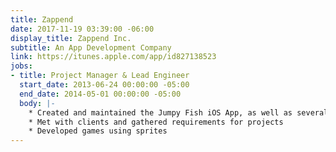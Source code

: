 ```yaml
---
title: Zappend
date: 2017-11-19 03:39:00 -06:00
display_title: Zappend Inc.
subtitle: An App Development Company
link: https://itunes.apple.com/app/id827138523
jobs:
- title: Project Manager & Lead Engineer
  start_date: 2013-06-24 00:00:00 -05:00
  end_date: 2014-05-01 00:00:00 -05:00
  body: |-
    * Created and maintained the Jumpy Fish iOS App, as well as several other iOS Native projects.
    * Met with clients and gathered requirements for projects
    * Developed games using sprites
---
```


